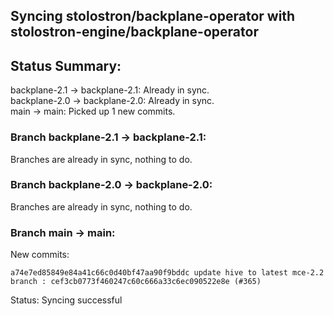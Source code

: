 ## Syncing stolostron/backplane-operator with stolostron-engine/backplane-operator

## Status Summary:

backplane-2.1 -> backplane-2.1: Already in sync.  
backplane-2.0 -> backplane-2.0: Already in sync.  
main -> main: Picked up 1 new commits.  

### Branch backplane-2.1 -> backplane-2.1:

Branches are already in sync, nothing to do.

### Branch backplane-2.0 -> backplane-2.0:

Branches are already in sync, nothing to do.

### Branch main -> main:

New commits:

```
a74e7ed85849e84a41c66c0d40bf47aa90f9bddc update hive to latest mce-2.2 branch : cef3cb0773f460247c60c666a33c6ec090522e8e (#365)
```

Status: Syncing successful
